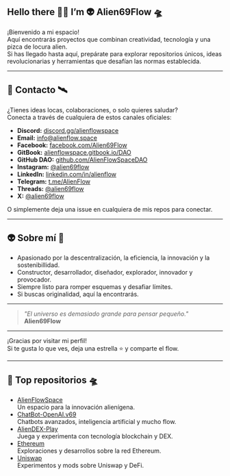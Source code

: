 ## Hello there 🖖🏻 I’m 👽 Alien69Flow 🛸

¡Bienvenido a mi espacio!  
Aquí encontrarás proyectos que combinan creatividad, tecnología y una pizca de locura alien.  
Si has llegado hasta aquí, prepárate para explorar repositorios únicos, ideas revolucionarias y herramientas que desafían las normas establecida.

---

## 📡 Contacto 🛰️

¿Tienes ideas locas, colaboraciones, o solo quieres saludar?  
Conecta a través de cualquiera de estos canales oficiales:

- **Discord:** [discord.gg/alienflowspace](https://discord.gg/alienflowspace)
- **Email:** [info@alienflow.space](mailto:info@alienflow.space)
- **Facebook:** [facebook.com/Alien69Flow](https://www.facebook.com/Alien69Flow)
- **GitBook:** [alienflowspace.gitbook.io/DAO](https://alienflowspace.gitbook.io/DAO)
- **GitHub DAO:** [github.com/AlienFlowSpaceDAO](https://github.com/AlienFlowSpaceDAO)
- **Instagram:** [@alien69flow](https://www.instagram.com/alien69flow/)
- **LinkedIn:** [linkedin.com/in/alienflow](https://linkedin.com/in/alienflow)
- **Telegram:** [t.me/AlienFlow](https://t.me/AlienFlow)
- **Threads:** [@alien69flow](https://threads.net/@alien69flow)
- **X:** [@alien69flow](https://x.com/alien69flow)

O simplemente deja una issue en cualquiera de mis repos para conectar.

---

## 👽 Sobre mí 🤖

- Apasionado por la descentralización, la eficiencia, la innovación y la sostenibillidad.
- Constructor, desarrollador, diseñador, explorador, innovador y provocador.
- Siempre listo para romper esquemas y desafiar límites.
- Si buscas originalidad, aquí la encontrarás.

---

> _"El universo es demasiado grande para pensar pequeño."_  
> **Alien69Flow**

---

¡Gracias por visitar mi perfil!  
Si te gusta lo que ves, deja una estrella ⭐ y comparte el flow.

---

## 🚀 Top repositorios 🛸

- [AlienFlowSpace](https://github.com/Alien69Flow/AlienFlowSpace)  
  Un espacio para la innovación alienígena.
- [ChatBot-OpenAI.v69](https://github.com/Alien69Flow/ChatBot-OpenAI.v69)  
  Chatbots avanzados, inteligencia artificial y mucho flow.
- [AlienDEX-Play](https://github.com/Alien69Flow/AlienDEX-Play)  
  Juega y experimenta con tecnología blockchain y DEX.
- [Ethereum](https://github.com/Alien69Flow/Ethereum)  
  Exploraciones y desarrollos sobre la red Ethereum.
- [Uniswap](https://github.com/Alien69Flow/Uniswap)  
  Experimentos y mods sobre Uniswap y DeFi.
<!--
**Alien69Flow/Alien69Flow** is a ✨ _special_ ✨ repository because its `README.md` (this file) appears on your GitHub profile.

Here are some ideas to get you started:

- 🔭 I’m currently working on ΔlieπFlΦw $pac€ DAO
- 🌱 I’m currently learning Web 5
- 👯 I’m looking to collaborate on ...
- 🤔 I’m looking for help with DAO (DAPP + DEX)
- 💬 Ask me about ...
- 📫 How to reach me: ...
- 😄 Pronouns: AlienFlow
- ⚡ Fun fact: ...
-->

